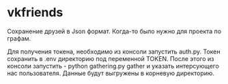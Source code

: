 # vkfriends
Сохранение друзей в Json формат. Когда-то было нужно для проекта по графам.

Для получения токена, необходимо из консоли запустить auth.py. Токен сохранить в .env директорию под переменной TOKEN. После этого из консоли запустить - python gathering.py gather и указать интерсующего нас пользователя.
Данные будут выгружены в корневую директорию. 
